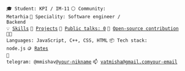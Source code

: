 <code>🎓 Student: KPI / IM-11</code>
<code>⚪ Community: Metarhia</code>
<code>👷 Speciality: Software engineer / Backend</code><br>
<code>💡 [Skills](SKILLS.md)</code>
<code>🧻 [Projects](PROJECTS.md)</code>
<code>📢 [Public talks: 0](TALKS.md)</code>
<code>👀 [Open-source contribution](CONTRIBUTION.md)</code><br>
<code>🧑‍💻 Languages: JavaScript, C++, CSS, HTML</code>
<code>📦 Tech stack: node.js</code>
<code>🪙 [Rates](RATES.md)</code><br>
<code>💬 telegram: @mmishav[@your-nikname](https://telegram.me/your-nikname)</code>
<code>📫 vatmisha@gmail.com[your-email](mailto:your-email)</code>
